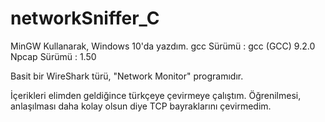 # networkSniffer_C

MinGW Kullanarak, Windows 10'da yazdım.
gcc Sürümü : gcc (GCC) 9.2.0
Npcap Sürümü : 1.50

Basit bir WireShark türü, "Network Monitor" programıdır.

İçerikleri elimden geldiğince türkçeye çevirmeye çalıştım. Öğrenilmesi, anlaşılması daha kolay olsun diye TCP bayraklarını çevirmedim.

